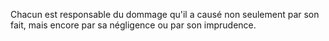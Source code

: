 Chacun est responsable du dommage qu'il a causé non seulement par son fait, mais encore par sa négligence ou par son imprudence.
